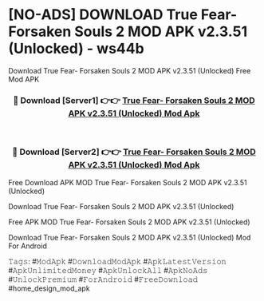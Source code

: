# [NO-ADS] DOWNLOAD True Fear- Forsaken Souls 2 MOD APK v2.3.51 (Unlocked) - ws44b
Download True Fear- Forsaken Souls 2 MOD APK v2.3.51 (Unlocked) Free Mod APK

<div align="center">
<h3>🔴 Download [Server1] 👉👉 <a href="https://apk-comot.site?title=True_Fear-_Forsaken_Souls_2_MOD_APK_v2.3.51_(Unlocked)">True Fear- Forsaken Souls 2 MOD APK v2.3.51 (Unlocked) Mod Apk</a></h3><br>

<h3>🔴 Download [Server2] 👉👉 <a href="https://apk-comot.site?title=True_Fear-_Forsaken_Souls_2_MOD_APK_v2.3.51_(Unlocked)">True Fear- Forsaken Souls 2 MOD APK v2.3.51 (Unlocked) Mod Apk</a></h3>
</div>


Free Download APK MOD True Fear- Forsaken Souls 2 MOD APK v2.3.51 (Unlocked)

Download True Fear- Forsaken Souls 2 MOD APK v2.3.51 (Unlocked) 

Free APK MOD True Fear- Forsaken Souls 2 MOD APK v2.3.51 (Unlocked) 

Download True Fear- Forsaken Souls 2 MOD APK v2.3.51 (Unlocked) Mod For Android

𝚃𝚊𝚐𝚜: #𝙼𝚘𝚍𝙰𝚙𝚔 #𝙳𝚘𝚠𝚗𝚕𝚘𝚊𝚍𝙼𝚘𝚍𝙰𝚙𝚔 #𝙰𝚙𝚔𝙻𝚊𝚝𝚎𝚜𝚝𝚅𝚎𝚛𝚜𝚒𝚘𝚗 #𝙰𝚙𝚔𝚄𝚗𝚕𝚒𝚖𝚒𝚝𝚎𝚍𝙼𝚘𝚗𝚎𝚢 #𝙰𝚙𝚔𝚄𝚗𝚕𝚘𝚌𝚔𝙰𝚕𝚕 #𝙰𝚙𝚔𝙽𝚘𝙰𝚍𝚜 #𝚄𝚗𝚕𝚘𝚌𝚔𝙿𝚛𝚎𝚖𝚒𝚞𝚖 #𝙵𝚘𝚛𝙰𝚗𝚍𝚛𝚘𝚒𝚍 #𝙵𝚛𝚎𝚎𝙳𝚘𝚠𝚗𝚕𝚘𝚊𝚍 #home_design_mod_apk